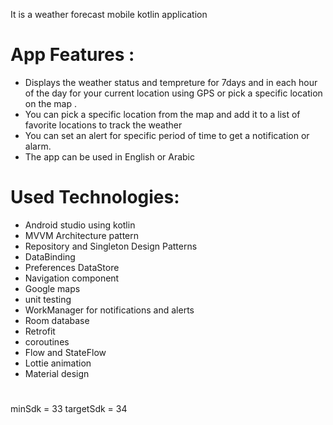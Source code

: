It is a weather forecast mobile kotlin application
# App Features :
- Displays the weather status and tempreture for 7days and in each hour of the day for your current location using GPS or  pick a specific location on the map .
- You can pick a specific location from the map and add it to a list of favorite locations to track the weather
- You can set an alert for specific period of time to get a notification or alarm.
- The app can be used in English or Arabic

# Used Technologies:
- Android studio using kotlin
- MVVM Architecture pattern
- Repository and Singleton Design Patterns
- DataBinding
- Preferences DataStore
- Navigation component
- Google maps
- unit testing
- WorkManager for notifications and alerts
- Room database
- Retrofit
- coroutines
- Flow and StateFlow
- Lottie animation
- Material design
 #
 minSdk = 33
 targetSdk = 34
